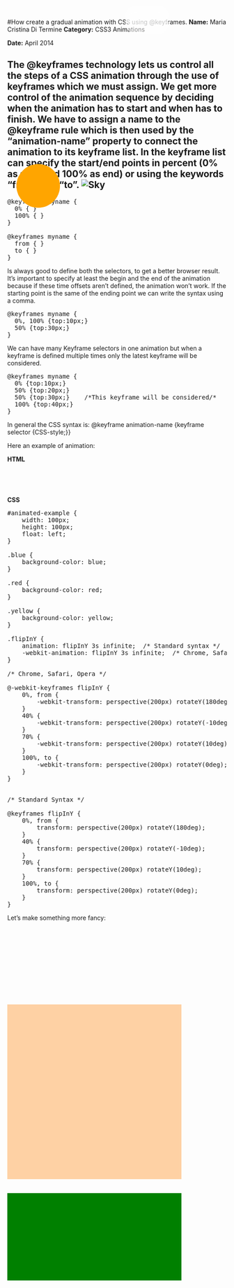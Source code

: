 #How create a gradual animation with CSS using @keyframes.
**Name:** Maria Cristina Di Termine
**Category:** CSS3 Animations

**Date:** April 2014

The @keyframes technology lets us control all the steps of a CSS animation through the use of keyframes which we must assign. We get more control of the animation sequence by deciding when the animation has to start and when has to finish. 
We have to assign a name to the @keyframe rule which is then used by the “animation-name” property to connect the animation to its keyframe list.
In the keyframe list can specify the start/end points in percent (0% as start and 100% as end) or using the keywords “from” and “to”.
![Sky]()
----------------------------------------------------------------------

<pre lang="css">
@keyframes myname {
  0% { }
  100% { }
}

@keyframes myname {
  from { }
  to { }
}
</pre>

Is always good to define both the selectors, to get a better browser result.
It’s important to specify at least the begin and the end of the animation because if these time offsets aren’t defined, the animation won’t work.
If the starting point is the same of the ending point we can write the syntax using a comma.

<pre lang="css">
@keyframes myname {
  0%, 100% {top:10px;}
  50% {top:30px;}
}
</pre>

We can have many Keyframe selectors in one animation but when a keyframe is defined multiple times only the latest keyframe will be considered.

<pre lang="css">
@keyframes myname {
  0% {top:10px;}
  50% {top:20px;}
  50% {top:30px;}    /*This keyframe will be considered/*
  100% {top:40px;}
}
</pre>

In general the CSS syntax is:
@keyframe animation-name {keyframe selector {CSS-style;}}

Here an example of animation:

**HTML**
<pre lang="html">
<div id="animated-example" class="red"></div>
<div id="animated-example" class="flipInY blue"></div>
<div id="animated-example" class="yellow"></div>
</pre>

**CSS**
<pre lang="css">
#animated-example {
    width: 100px;
    height: 100px;
    float: left;
}

.blue {
    background-color: blue;
}

.red {
    background-color: red;
}

.yellow {
    background-color: yellow;
}

.flipInY { 
    animation: flipInY 3s infinite;  /* Standard syntax */
    -webkit-animation: flipInY 3s infinite;  /* Chrome, Safari, Opera */
}

/* Chrome, Safari, Opera */

@-webkit-keyframes flipInY { 
    0%, from { 
        -webkit-transform: perspective(200px) rotateY(180deg);
    } 
    40% { 
        -webkit-transform: perspective(200px) rotateY(-10deg);
    } 
    70% { 
        -webkit-transform: perspective(200px) rotateY(10deg);
    } 
    100%, to { 
        -webkit-transform: perspective(200px) rotateY(0deg);
    } 
} 


/* Standard Syntax */

@keyframes flipInY { 
    0%, from { 
        transform: perspective(200px) rotateY(180deg);
    } 
    40% { 
        transform: perspective(200px) rotateY(-10deg);
    } 
    70% { 
        transform: perspective(200px) rotateY(10deg);
    } 
    100%, to { 
        transform: perspective(200px) rotateY(0deg);
    } 
} 
</pre>

Let’s make something more fancy:
	
<pre lang="html">
<!DOCTYPE html>
<html>
<head>
</head>

<style>

	.container {
	    width: 400px;
	    height: 600px;
	}

	.sky {
	    background-color: #FFD1A3;
	    width:100%;
	    height:400px;
	    z-index:1;
	    animation: sky 8s ease running infinite;
	    -webkit-animation: sky 8s ease running infinite;
	}

	.earth {
	    background-color: green;
	    width: 400px;
	    height: 200px;
	    z-index:3;
	    position:absolute;
	    animation: earth 8s ease running infinite;
	    -webkit-animation: earth 8s ease running infinite;
	}

	.sun {
	    z-index:2;
	    width:100px;
	    height:100px;
	    border-radius: 70px;
	    background-color:orange;
	    position:absolute;
	    top:400px;
	    left:250px;
	    animation: sun 8s ease running infinite;
	    -webkit-animation: sun 8s ease running infinite;
	}

	.moon {
	    z-index:2;
	    width:100px;
	    height:100px;
	    border-radius: 70px;
	    background-color:white;
	    position:absolute;
	    top:20px;
	    left:200px;
	    animation: moon 8s ease running infinite;
	    -webkit-animation: moon 8s ease running infinite;
	}

	.cloud {
	    width: 100px;
	    height: 50px;
	    border-radius:100px;
	    position:absolute;
	    opacity:0.5;
	    background-color:white;
	    z-index:2;
	    top: 20px;
	    animation: cloud 8s ease running infinite;
	    -webkit-animation: cloud 8s ease running infinite;

	}
	.cloud2 {
	    width: 100px;
	    height: 50px;
	    border-radius:100px;
	    position:absolute;
	    opacity:0.5;
	    background-color:white;
	    z-index:2;
	    top: 35px;
	    left: 35px;
	    animation: cloud2 8s ease running infinite;
	    -webkit-animation: cloud2 8s ease running infinite;
	}

	/* Standard Syntax */

	@keyframes sky {
	    0% {background-color:#FFD1A3;}
	    50% {background-color:#94DBFF;}
	    100% {background-color:#00527A;}
	}

	@keyframes sun {
	    0% {top:400px;
	        left:250px;}
	    50% {top:20px;}
	    100% {top:430px;
	          left:20px;}
	}

	@keyframes cloud {
		0% {top: 35px;
	        left: 500px;}
	  
	    100% {top: 35px;
	          left: 35px;}
	}

	@keyframes cloud2 {
		0% {top: 50px;
	        left: 500px;}
	  
	    100% {top: 50px;
	        left: 60px;}
	}

	@keyframes moon {
		0% {top:-200px;
	        left:200px;}
	    80% {top:-100px;}
	    100% {top:30px;
	          left:250px;}
	}

	@keyframes earth {
		0% {background-color:green;}
		80% {background-color:green;}
	    100% {background-color:#472400;}
	}

	/* Chrome, Safari, Opera */

	@-webkit-keyframes earth {
	    0% {background-color:green;}
	    80% {background-color:green;}
	    100% {background-color:#472400;}
	}

	@-webkit-keyframes sky {
	    0% {background-color:#FFD1A3;}
	    50% {background-color:#94DBFF;}
	    100% {background-color:#00527A;}
	}


	@-webkit-keyframes sun {
	    0% {top:400px;
	        left:250px;}
	    50% {top:20px;
	        left:150px}
	    100% {top:430px;
	          left:20px;}
	}

	@-webkit-keyframes cloud {
	    0% {top: 35px;
	        left: 500px;}
	  
	    100% {top: 35px;
	          left: 35px;}
	}

	@-webkit-keyframes cloud2 {
	    0% {top: 50px;
	        left: 500px;}
	  
	    100% {top: 50px;
	        left: 60px;}
	}

	@-webkit-keyframes moon {
	    0% {top:-200px;
	        left:200px;}
	    80% {top:-100px;}
	    100% {top:30px;
	          left:250px;}
	}

</style>

<body>
	<div class="container">
	    <div class="sky"></div>
	    <div class="earth"></div>
	    <div class="sun"></div>
	    <div class="cloud"></div>
	    <div class="cloud2"></div>
	    <div class="moon"></div>
	</div>
</body>
</pre>
